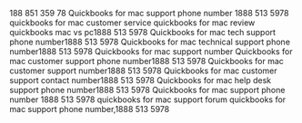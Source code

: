 188 851 359 78 Quickbooks for mac support phone number 1888 513 5978 quickbooks for mac customer service quickbooks for mac review quickbooks mac vs pc1888 513 5978
Quickbooks for mac tech support phone number1888 513 5978
Quickbooks for mac technical support phone number1888 513 5978
Quickbooks for mac support number
Quickbooks for mac customer support phone number1888 513 5978
Quickbooks for mac customer support number1888 513 5978
Quickbooks for mac customer support contact number1888 513 5978
Quickbooks for mac help desk support phone number1888 513 5978
Quickbooks for mac support phone number 1888 513 5978 quickbooks for mac support forum
quickbooks for mac support phone number,1888 513 5978